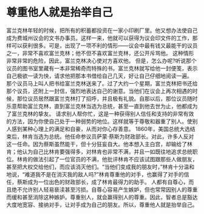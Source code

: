 # 尊重他人就是抬举自己
富兰克林年轻的时候，把所有的积蓄都投资在一家小印刷厂里。他又想办法使自己成为费城州议会的文书办事员。这样一来，他就可以获得为议会印文件的工作，那样可以获利很多。可是，出现了一项不利的情形——议会中最有钱又最能干的议员之一，非常不喜欢富兰克林；他不但不喜欢富兰克林，还公开斥骂他。 
这种情形非常非常的危险，因此，富兰克林决心使对方喜欢他。 
但是，怎么办呢?听说那个议员的图书室里藏有一本非常稀奇而特殊的书。富兰克林就写给他一封便笺，表示自己极欲一读为快，请求他把那本书借给自己几天，好让自己仔细地阅读一遍。 
那个议员马上叫人把书给富兰克林送来了。过了大约一个星期，富兰克林把书还给那个议员，还附上一封信，强烈地表达自己的谢意。当他们在议会上再次相遇的时候，那位议员居然跟富兰克林打了招呼，并且极有礼貌。自那以后，那位议员随时乐意帮助富兰克林，直到富兰克林当选为总统，甚至一直到他去世为止，他都成为了富兰克林的挚友。 
请求别人帮你忙，这是一种获得别人信任和支持的非常有效的方法，因为你使自己处于一种弱势的地位。这样就等于尊敬和器重了别人。使别人感到某种心理上的满足和自豪，从而对你心存善意。 
1860年，美国总统大选结束后，林肯当选为总统。他任命参议员萨蒙·蔡斯为财政部长。对此，许多人反对这一任命。因为蔡斯虽然能干，但十分狂妄自大。他本想入主白宫，却输给了林肯；他认为自己比林肯要强得多，对林肯也非常不满，并且一如既往地追求总统职位。林肯的做法引起了一位官员的不满，他批评林肯不应该试图跟那些人做朋友，甚至把大权交给他们，而应该消灭他们。“当他们变成我的朋友时，”林肯十分温和地说，“难道我不是在消灭我的敌人吗?”林肯尊重他的对手，也赢得了对手的信任，蔡斯成为一位出色的财政部长，成了林肯最得力的助手。 
人都有自尊心，而且绝不允许别人轻易亵渎甚至污损。自尊心容易产生嫉妒，但也常常因别人的尊重而缓和甚至消除这种嫉妒。尊重别人，就会赢得别人的尊重。因此，智者总是豁达大度地宽容、接纳对手，让对手成为自己的朋友。所以，尊重他人就是抬举自己。
  